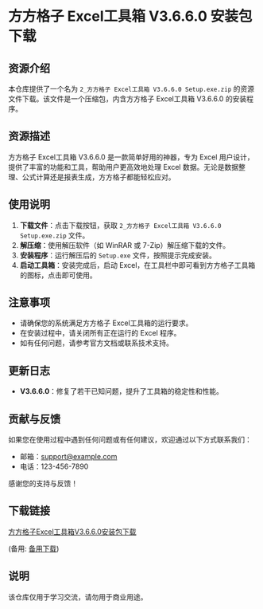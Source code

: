 # 方方格子 Excel工具箱 V3.6.6.0 安装包下载

## 资源介绍

本仓库提供了一个名为 `2_方方格子 Excel工具箱 V3.6.6.0 Setup.exe.zip` 的资源文件下载。该文件是一个压缩包，内含方方格子 Excel工具箱 V3.6.6.0 的安装程序。

## 资源描述

方方格子 Excel工具箱 V3.6.6.0 是一款简单好用的神器，专为 Excel 用户设计，提供了丰富的功能和工具，帮助用户更高效地处理 Excel 数据。无论是数据整理、公式计算还是报表生成，方方格子都能轻松应对。

## 使用说明

1. **下载文件**：点击下载按钮，获取 `2_方方格子 Excel工具箱 V3.6.6.0 Setup.exe.zip` 文件。
2. **解压缩**：使用解压软件（如 WinRAR 或 7-Zip）解压缩下载的文件。
3. **安装程序**：运行解压后的 `Setup.exe` 文件，按照提示完成安装。
4. **启动工具箱**：安装完成后，启动 Excel，在工具栏中即可看到方方格子工具箱的图标，点击即可使用。

## 注意事项

- 请确保您的系统满足方方格子 Excel工具箱的运行要求。
- 在安装过程中，请关闭所有正在运行的 Excel 程序。
- 如有任何问题，请参考官方文档或联系技术支持。

## 更新日志

- **V3.6.6.0**：修复了若干已知问题，提升了工具箱的稳定性和性能。

## 贡献与反馈

如果您在使用过程中遇到任何问题或有任何建议，欢迎通过以下方式联系我们：

- 邮箱：support@example.com
- 电话：123-456-7890

感谢您的支持与反馈！

## 下载链接
[方方格子Excel工具箱V3.6.6.0安装包下载](https://pan.quark.cn/s/36185734a1ab) 

(备用: [备用下载](https://pan.baidu.com/s/1QJ62ruYY6T8QzokO5SBTdQ?pwd=1234))

## 说明

该仓库仅用于学习交流，请勿用于商业用途。
